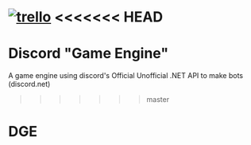 [![trello](https://img.shields.io/badge/trello-indev-blueviolet)](https://trello.com/b/hZd9jxm8/discordgameengine)
<<<<<<< HEAD
=======

# Discord "Game Engine"
A game engine using discord's Official Unofficial .NET API to make bots (discord.net)
>>>>>>> master

# DGE
